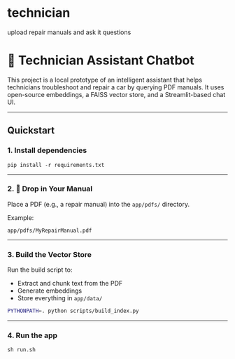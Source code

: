 # technician
upload repair manuals and ask it questions


# 🔧 Technician Assistant Chatbot

This project is a local prototype of an intelligent assistant that helps technicians troubleshoot and repair a car by querying PDF manuals. It uses open-source embeddings, a FAISS vector store, and a Streamlit-based chat UI.

---

## Quickstart

### 1. Install dependencies

```pip install -r requirements.txt```

---

### 2. 📄 Drop in Your Manual

Place a PDF (e.g., a repair manual) into the `app/pdfs/` directory.

Example:

`app/pdfs/MyRepairManual.pdf`

---

### 3. Build the Vector Store

Run the build script to:
- Extract and chunk text from the PDF
- Generate embeddings
- Store everything in `app/data/`

```bash
PYTHONPATH=. python scripts/build_index.py
```

---

### 4. Run the app

```sh run.sh```